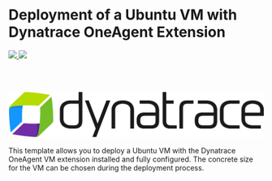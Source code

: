 # Deployment of a Ubuntu VM with Dynatrace OneAgent Extension

<a href="https://portal.azure.com/#create/Microsoft.Template/uri/https%3A%2F%2Fraw.githubusercontent.com%2Fdynatrace-innovationlab%2Fazure-quickstart-vm%2Fmaster%2Fazuredeploy.json" target="_blank">
    <img src="http://azuredeploy.net/deploybutton.png"/>
</a>
<a href="http://armviz.io/#/?load=https%3A%2F%2Fraw.githubusercontent.com%2Fdynatrace-innovationlab%2Fazure-quickstart-vm%2Fmaster%2Fazuredeploy.json" target="_blank">
    <img src="http://armviz.io/visualizebutton.png"/>
</a>

<br><br>

![Dynatrace Logo](./images/Dynatrace_Logo_RGB_CPH_512x92px.png)

This template allows you to deploy a Ubuntu VM with the Dynatrace OneAgent VM extension installed and fully configured.
The concrete size for the VM can be chosen during the deployment process.